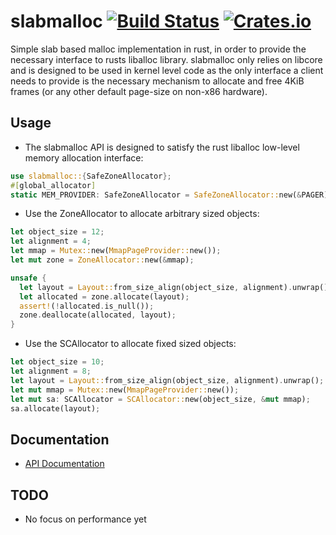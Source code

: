 # slabmalloc [![Build Status](https://travis-ci.org/gz/rust-slabmalloc.svg)](https://travis-ci.org/gz/rust-slabmalloc) [![Crates.io](https://img.shields.io/crates/v/slabmalloc.svg)](https://crates.io/crates/slabmalloc)

Simple slab based malloc implementation in rust, in order to provide the
necessary interface to rusts liballoc library. slabmalloc only relies on libcore
and is designed to be used in kernel level code as the only interface a client
needs to provide is the  necessary mechanism to allocate and free 4KiB frames
(or any other default page-size on non-x86 hardware).

## Usage

* The slabmalloc API is designed to satisfy the rust liballoc low-level memory allocation interface:

```rust
use slabmalloc::{SafeZoneAllocator};
#[global_allocator]
static MEM_PROVIDER: SafeZoneAllocator = SafeZoneAllocator::new(&PAGER);
```

* Use the ZoneAllocator to allocate arbitrary sized objects:
```rust
let object_size = 12;
let alignment = 4;
let mmap = Mutex::new(MmapPageProvider::new());
let mut zone = ZoneAllocator::new(&mmap);

unsafe {
  let layout = Layout::from_size_align(object_size, alignment).unwrap();
  let allocated = zone.allocate(layout);
  assert!(!allocated.is_null());
  zone.deallocate(allocated, layout);
}
```

* Use the SCAllocator to allocate fixed sized objects:
```rust
let object_size = 10;
let alignment = 8;
let layout = Layout::from_size_align(object_size, alignment).unwrap();
let mut mmap = Mutex::new(MmapPageProvider::new());
let mut sa: SCAllocator = SCAllocator::new(object_size, &mut mmap);
sa.allocate(layout);
```

## Documentation
* [API Documentation](http://gz.github.io/rust-slabmalloc/slabmalloc/)

## TODO
* No focus on performance yet